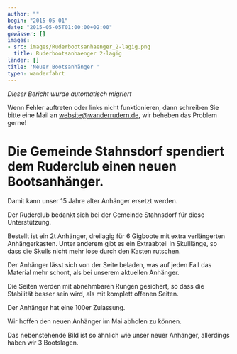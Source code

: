 ```yaml
---
author: ""
begin: "2015-05-01"
date: "2015-05-05T01:00:00+02:00"
gewässer: []
images:
- src: images/Ruderbootsanhaenger_2-lagig.png
  title: Ruderbootsanhaenger 2-lagig
länder: []
title: 'Neuer Bootsanhänger '
typen: wanderfahrt
---
```



*Dieser Bericht wurde automatisch migriert*

Wenn Fehler auftreten oder links nicht funktionieren, dann schreiben Sie bitte eine Mail an website@wanderrudern.de, wir beheben das Problem gerne!



# Die Gemeinde Stahnsdorf spendiert dem Ruderclub einen neuen Bootsanhänger.


Damit kann unser 15 Jahre alter Anhänger ersetzt werden.

Der Ruderclub bedankt sich bei der Gemeinde Stahnsdorf für diese Unterstützung.

Bestellt ist ein 2t Anhänger, dreilagig für 6 Gigboote mit extra verlängerten Anhängerkasten. Unter anderem gibt es ein Extraabteil in Skulllänge, so dass die Skulls nicht mehr lose durch den Kasten rutschen.

Der Anhänger lässt sich von der Seite beladen, was auf jeden Fall das Material mehr schont, als bei unserem aktuellen Anhänger.

Die Seiten werden mit abnehmbaren Rungen gesichert, so dass die Stabilität besser sein wird, als mit komplett offenen Seiten.

Der Anhänger hat eine 100er Zulassung.

Wir hoffen den neuen Anhänger im Mai abholen zu können.

Das nebenstehende Bild ist so ähnlich wie unser neuer Anhänger, allerdings haben wir 3 Bootslagen.
